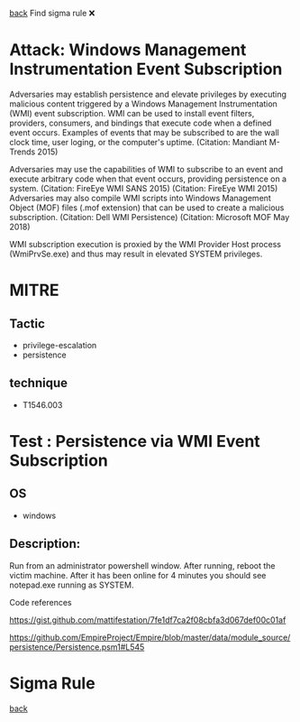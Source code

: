 
[back](../index.md)
Find sigma rule :x: 

# Attack: Windows Management Instrumentation Event Subscription 

Adversaries may establish persistence and elevate privileges by executing malicious content triggered by a Windows Management Instrumentation (WMI) event subscription. WMI can be used to install event filters, providers, consumers, and bindings that execute code when a defined event occurs. Examples of events that may be subscribed to are the wall clock time, user loging, or the computer's uptime. (Citation: Mandiant M-Trends 2015)

Adversaries may use the capabilities of WMI to subscribe to an event and execute arbitrary code when that event occurs, providing persistence on a system. (Citation: FireEye WMI SANS 2015) (Citation: FireEye WMI 2015) Adversaries may also compile WMI scripts into Windows Management Object (MOF) files (.mof extension) that can be used to create a malicious subscription. (Citation: Dell WMI Persistence) (Citation: Microsoft MOF May 2018)

WMI subscription execution is proxied by the WMI Provider Host process (WmiPrvSe.exe) and thus may result in elevated SYSTEM privileges.

# MITRE
## Tactic
  - privilege-escalation
  - persistence


## technique
  - T1546.003


# Test : Persistence via WMI Event Subscription
## OS
  - windows


## Description:
Run from an administrator powershell window. After running, reboot the victim machine.
After it has been online for 4 minutes you should see notepad.exe running as SYSTEM.

Code references

https://gist.github.com/mattifestation/7fe1df7ca2f08cbfa3d067def00c01af

https://github.com/EmpireProject/Empire/blob/master/data/module_source/persistence/Persistence.psm1#L545


# Sigma Rule


[back](../index.md)
